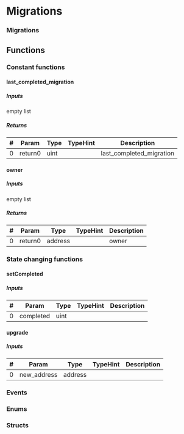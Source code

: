 












# Migrations

### Migrations



## Functions



### Constant functions

#### last_completed_migration




##### Inputs

empty list


##### Returns

|#  |Param|Type|TypeHint|Description|
|---|-----|----|--------|-----------|
|0|return0|uint||last_completed_migration|


#### owner




##### Inputs

empty list


##### Returns

|#  |Param|Type|TypeHint|Description|
|---|-----|----|--------|-----------|
|0|return0|address||owner|






### State changing functions

#### setCompleted




##### Inputs

|#  |Param|Type|TypeHint|Description|
|---|-----|----|--------|-----------|
|0|completed|uint|||


#### upgrade




##### Inputs

|#  |Param|Type|TypeHint|Description|
|---|-----|----|--------|-----------|
|0|new_address|address|||






### Events




### Enums




### Structs



